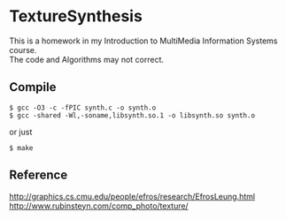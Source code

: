 TextureSynthesis
================
This is a homework in my Introduction to MultiMedia Information Systems course.  
The code and Algorithms may not correct.

Compile
---------
<pre><code>$ gcc -O3 -c -fPIC synth.c -o synth.o
$ gcc -shared -Wl,-soname,libsynth.so.1 -o libsynth.so synth.o</code></pre>
or just
<pre><code>$ make</code></pre>

Reference
---------
http://graphics.cs.cmu.edu/people/efros/research/EfrosLeung.html  
http://www.rubinsteyn.com/comp_photo/texture/  
